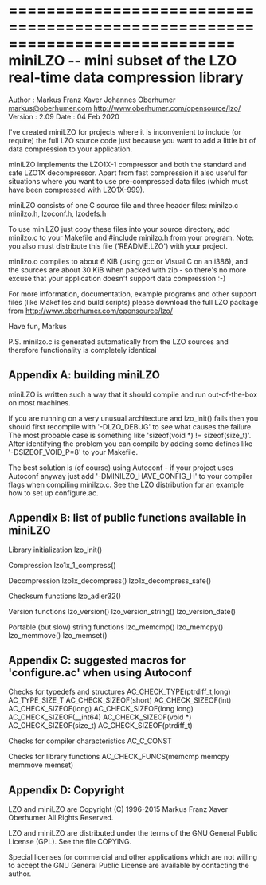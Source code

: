 
 ============================================================================
 miniLZO -- mini subset of the LZO real-time data compression library
 ============================================================================

 Author  : Markus Franz Xaver Johannes Oberhumer
           <markus@oberhumer.com>
           http://www.oberhumer.com/opensource/lzo/
 Version : 2.09
 Date    : 04 Feb 2020

 I've created miniLZO for projects where it is inconvenient to
 include (or require) the full LZO source code just because you
 want to add a little bit of data compression to your application.

 miniLZO implements the LZO1X-1 compressor and both the standard and
 safe LZO1X decompressor. Apart from fast compression it also useful
 for situations where you want to use pre-compressed data files (which
 must have been compressed with LZO1X-999).

 miniLZO consists of one C source file and three header files:
    minilzo.c
    minilzo.h, lzoconf.h, lzodefs.h

 To use miniLZO just copy these files into your source directory, add
 minilzo.c to your Makefile and #include minilzo.h from your program.
 Note: you also must distribute this file ('README.LZO') with your project.

 minilzo.o compiles to about 6 KiB (using gcc or Visual C on an i386), and
 the sources are about 30 KiB when packed with zip - so there's no more
 excuse that your application doesn't support data compression :-)

 For more information, documentation, example programs and other support
 files (like Makefiles and build scripts) please download the full LZO
 package from
    http://www.oberhumer.com/opensource/lzo/

 Have fun,
  Markus


 P.S. minilzo.c is generated automatically from the LZO sources and
      therefore functionality is completely identical


 Appendix A: building miniLZO
 ----------------------------
 miniLZO is written such a way that it should compile and run
 out-of-the-box on most machines.

 If you are running on a very unusual architecture and lzo_init() fails then
 you should first recompile with '-DLZO_DEBUG' to see what causes the failure.
 The most probable case is something like 'sizeof(void *) != sizeof(size_t)'.
 After identifying the problem you can compile by adding some defines
 like '-DSIZEOF_VOID_P=8' to your Makefile.

 The best solution is (of course) using Autoconf - if your project uses
 Autoconf anyway just add '-DMINILZO_HAVE_CONFIG_H' to your compiler
 flags when compiling minilzo.c. See the LZO distribution for an example
 how to set up configure.ac.


 Appendix B: list of public functions available in miniLZO
 ---------------------------------------------------------
 Library initialization
    lzo_init()

 Compression
    lzo1x_1_compress()

 Decompression
    lzo1x_decompress()
    lzo1x_decompress_safe()

 Checksum functions
    lzo_adler32()

 Version functions
    lzo_version()
    lzo_version_string()
    lzo_version_date()

 Portable (but slow) string functions
    lzo_memcmp()
    lzo_memcpy()
    lzo_memmove()
    lzo_memset()


 Appendix C: suggested macros for 'configure.ac' when using Autoconf
 -------------------------------------------------------------------
 Checks for typedefs and structures
    AC_CHECK_TYPE(ptrdiff_t,long)
    AC_TYPE_SIZE_T
    AC_CHECK_SIZEOF(short)
    AC_CHECK_SIZEOF(int)
    AC_CHECK_SIZEOF(long)
    AC_CHECK_SIZEOF(long long)
    AC_CHECK_SIZEOF(__int64)
    AC_CHECK_SIZEOF(void *)
    AC_CHECK_SIZEOF(size_t)
    AC_CHECK_SIZEOF(ptrdiff_t)

 Checks for compiler characteristics
    AC_C_CONST

 Checks for library functions
    AC_CHECK_FUNCS(memcmp memcpy memmove memset)


 Appendix D: Copyright
 ---------------------
 LZO and miniLZO are Copyright (C) 1996-2015 Markus Franz Xaver Oberhumer
 All Rights Reserved.

 LZO and miniLZO are distributed under the terms of the GNU General
 Public License (GPL).  See the file COPYING.

 Special licenses for commercial and other applications which
 are not willing to accept the GNU General Public License
 are available by contacting the author.


